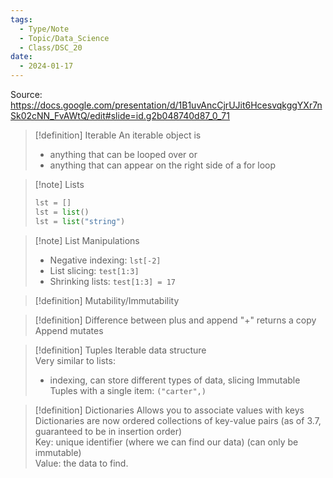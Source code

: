 ```yaml
---
tags:
  - Type/Note
  - Topic/Data_Science
  - Class/DSC_20
date:
  - 2024-01-17
---
```


Source: https://docs.google.com/presentation/d/1B1uvAncCjrUJit6HcesvqkggYXr7nSk02cNN_FvAWtQ/edit#slide=id.g2b048740d87_0_71

> [!definition] Iterable
> An iterable object is
> - anything that can be looped over or
> - anything that can appear on the right side of a for loop

> [!note] Lists
> ```Python
> lst = []
> lst = list()
> lst = list("string")
> ```

> [!note] List Manipulations
>-  Negative indexing: `lst[-2]`
>- List slicing: `test[1:3]`
>- Shrinking lists: `test[1:3] = 17`

> [!definition] Mutability/Immutability

> [!definition] Difference between plus and append
> "+" returns a copy  
> Append mutates  

> [!definition] Tuples
> Iterable data structure  
> Very similar to lists:
> - indexing, can store different types of data, slicing
> Immutable
> Tuples with a single item: `("carter",)`

> [!definition] Dictionaries
> Allows you to associate values with keys  
> Dictionaries are now ordered collections of key-value pairs (as of 3.7, guaranteed to be in insertion order)  
>  Key: unique identifier (where we can find our data)  (can only be immutable)  
> Value: the data to find.